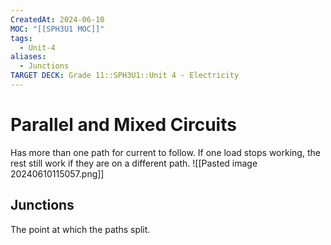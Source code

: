 ```yaml
---
CreatedAt: 2024-06-10
MOC: "[[SPH3U1 MOC]]"
tags:
  - Unit-4
aliases:
  - Junctions
TARGET DECK: Grade 11::SPH3U1::Unit 4 - Electricity
---
```


# Parallel and Mixed Circuits
Has more than one path for current to follow. If one load stops working, the rest still work if they are on a different path.
![[Pasted image 20240610115057.png]]
<!--ID: 1718124839353-->


## Junctions
The point at which the paths split.
